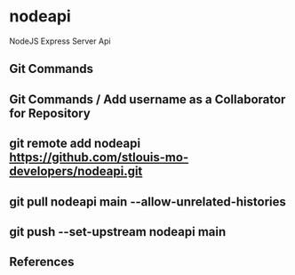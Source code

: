 # nodeapi
NodeJS Express Server Api

## Git Commands
## Git Commands / Add username as a Collaborator for Repository
## git remote add nodeapi https://github.com/stlouis-mo-developers/nodeapi.git
## git pull nodeapi main  --allow-unrelated-histories
## git push --set-upstream nodeapi main

## References

